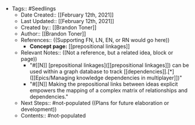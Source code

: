 - Tags:: #Seedlings
    - Date Created:: [[February 12th, 2021]]
    - Last Updated:: [[February 12th, 2021]]
    - Created by:: [[Brandon Toner]]
    - Author:: [[Brandon Toner]]
    - References::  ((Supporting FN, LN, EN, or RN would go here))
        - **Concept page:** [[prepositional linkages]]
    - Relevant Notes::  ((Not a reference, but a related idea, block or page))
        - "#[[N]] [prepositional linkages]([[prepositional linkages]]) can be used within a graph database to track [[dependencies]].[*]([[Epics/Managing knowledge dependencies in multiplayer]])"
        - "#[[N]] Making the prepositional links between ideas explicit empowers the mapping of a complex matrix of relationships and dependencies."
    - Next Steps:: #not-populated ((Plans for future elaboration or development))
    - Contents:: #not-populated
